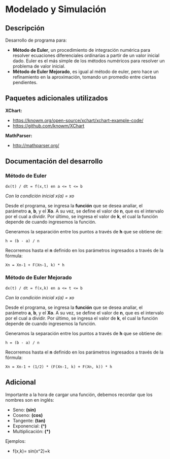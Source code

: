 # Modelado y Simulación
## Descripción
Desarrollo de programa para:
- **Método de Euler**, un procedimiento de integración numérica para resolver ecuaciones diferenciales ordinarias a partir de un valor inicial dado. Euler es el más simple de los métodos numéricos para resolver un problema de valor inicial.
- **Método de Euler Mejorado**, es igual al método de euler, pero hace un refinamiento en la aproximación, tomando un promedio entre ciertas pendientes.

## Paquetes adicionales utilizados
**XChart:**
- https://knowm.org/open-source/xchart/xchart-example-code/
- https://github.com/knowm/XChart

**MathParser:**
- http://mathparser.org/

## Documentación del desarrollo
### Método de Euler
```
dx(t) / dt = f(x,t) en a <= t <= b
```
*Con la condición inicial x(a) = xo*

Desde el programa, se ingresa la **función** que se desea analiar, el parámetro **a**, **b**, y el **Xo**. A su vez, se define el valor de **n**, que es el intervalo por el cual a dividir. Por último, se ingresa el valor de **k**, el cual la función depende de cuando ingresemos la función.

Generamos la separación entre los puntos a través de **h** que se obtiene de:
```
h = (b - a) / n
```
Recorremos hasta el **n** definido en los parámetros ingresados a través de la fórmula:
```
Xn = Xn-1 + F(Xn-1, k) * h
```
### Método de Euler Mejorado
```
dx(t) / dt = f(x,k) en a <= t <= b
```
*Con la condición inicial x(a) = xo*

Desde el programa, se ingresa la **función** que se desea analiar, el parámetro **a**, **b**, y el **Xo**. A su vez, se define el valor de **n**, que es el intervalo por el cual a dividir. Por último, se ingresa el valor de **k**, el cual la función depende de cuando ingresemos la función.

Generamos la separación entre los puntos a través de **h** que se obtiene de:
```
h = (b - a) / n
```
Recorremos hasta el **n** definido en los parámetros ingresados a través de la fórmula:
```
Xn = Xn-1 + (1/2) * (F(Xn-1, k) + F(Xn, k)) * h
```

## Adicional
Importante a la hora de cargar una función, debemos recordar que los nombres son en inglés:
- Seno: **(sin)**
- Coseno: **(cos)**
- Tangente: **(tan)**
- Exponencial: **(^)**
- Multiplicación: **(*)**

Ejemplos:
- f(x,k)= sin(x^2)+k

